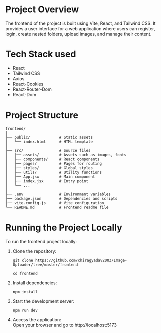 # Project Overview

The frontend of the project is built using Vite, React, and Tailwind CSS. It provides a user interface for a web application where users can register, login, create nested folders, upload images, and manage their content.

# Tech Stack used

- React
- Tailwind CSS
- Axios
- React-Cookies
- React-Router-Dom
- React-Dom

# Project Structure

```
frontend/
│
├── public/             # Static assets
│   └── index.html      # HTML template
│
├── src/                # Source files
│   ├── assets/         # Assets such as images, fonts
│   ├── components/     # React components
│   ├── pages/          # Pages for routing
│   ├── styles/         # Global styles
│   ├── utils/          # Utility functions
│   ├── App.jsx         # Main component
│   ├── index.jsx       # Entry point
│   └── ...
│
├── .env                # Environment variables
├── package.json        # Dependencies and scripts
├── vite.config.js      # Vite configuration
└── README.md           # Frontend readme file
```

# Running the Project Locally

To run the frontend project locally:

1. Clone the repository:

   ```
   git clone https://github.com/chiragyadav2003/Image-Uploader/tree/master/frontend

   cd frontend
   ```

2. Install dependencies:

   ```
   npm install
   ```

3. Start the development server:

   ```
   npm run dev
   ```

4. Access the application:\
   Open your browser and go to http://localhost:5173
